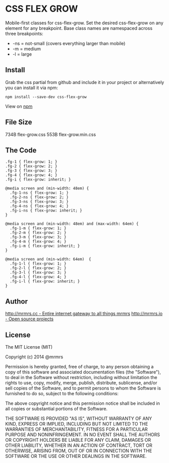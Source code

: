 # CSS FLEX GROW

  Mobile-first classes for css-flex-grow.
  Set the desired css-flex-grow on any element for any breakpoint.
  Base class names are namespaced across three breakpoints:

*  -ns = not-small (covers everything larger than mobile)
*  -m  = medium
*  -l  = large

## Install
Grab the css partial from github and include it in your project or alternatively
you can install it via npm:
```
npm install --save-dev css-flex-grow
```
View on [npm](https://www.npmjs.org/package/css-flex-grow)


## File Size

734B flex-grow.css
553B flex-grow.min.css

## The Code
```
.fg-1 { flex-grow: 1; }
.fg-2 { flex-grow: 2; }
.fg-3 { flex-grow: 3; }
.fg-4 { flex-grow: 4; }
.fg-i { flex-grow: inherit; }

@media screen and (min-width: 48em) {
  .fg-1-ns { flex-grow: 1; }
  .fg-2-ns { flex-grow: 2; }
  .fg-3-ns { flex-grow: 3; }
  .fg-4-ns { flex-grow: 4; }
  .fg-i-ns { flex-grow: inherit; }
}

@media screen and (min-width: 48em) and (max-width: 64em) {
  .fg-1-m { flex-grow: 1; }
  .fg-2-m { flex-grow: 2; }
  .fg-3-m { flex-grow: 3; }
  .fg-4-m { flex-grow: 4; }
  .fg-i-m { flex-grow: inherit; }
}

@media screen and (min-width: 64em)  {
  .fg-1-l { flex-grow: 1; }
  .fg-2-l { flex-grow: 2; }
  .fg-3-l { flex-grow: 3; }
  .fg-4-l { flex-grow: 4; }
  .fg-i-l { flex-grow: inherit; }
}

```

## Author

[http://mrmrs.cc - Entire internet gateway to all things mrmrs](http://mrmrs.cc)
[http://mrmrs.io - Open source projects](http://mrmrs.io)

## License

The MIT License (MIT)

Copyright (c) 2014 @mrmrs

Permission is hereby granted, free of charge, to any person obtaining a copy
of this software and associated documentation files (the "Software"), to deal
in the Software without restriction, including without limitation the rights
to use, copy, modify, merge, publish, distribute, sublicense, and/or sell
copies of the Software, and to permit persons to whom the Software is
furnished to do so, subject to the following conditions:

The above copyright notice and this permission notice shall be included in
all copies or substantial portions of the Software.

THE SOFTWARE IS PROVIDED "AS IS", WITHOUT WARRANTY OF ANY KIND, EXPRESS OR
IMPLIED, INCLUDING BUT NOT LIMITED TO THE WARRANTIES OF MERCHANTABILITY,
FITNESS FOR A PARTICULAR PURPOSE AND NONINFRINGEMENT. IN NO EVENT SHALL THE
AUTHORS OR COPYRIGHT HOLDERS BE LIABLE FOR ANY CLAIM, DAMAGES OR OTHER
LIABILITY, WHETHER IN AN ACTION OF CONTRACT, TORT OR OTHERWISE, ARISING FROM,
OUT OF OR IN CONNECTION WITH THE SOFTWARE OR THE USE OR OTHER DEALINGS IN
THE SOFTWARE.

